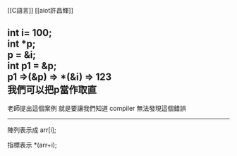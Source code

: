[[C語言]]
[[aiot許昌輝]]

int i= 100;  
int *p;  
p = &i;  
int p1 = &p;  
**p1 =>**(&p) => *(&i) => 123  
我們可以把p當作取直  
--------------------------------------------------------------------------------  
老師提出這個案例 就是要讓我們知道 compiler 無法發現這個錯誤  
  
--------------------------------------------------------------------------------  
陣列表示成 arr[i];  
  
指標表示 *(arr+i);